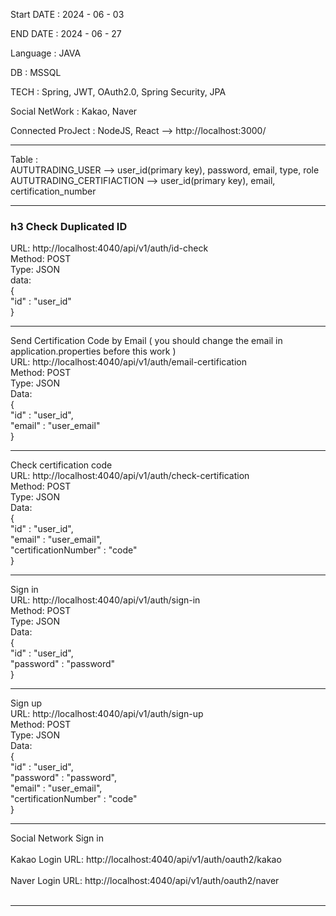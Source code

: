 Start DATE : 2024 - 06 - 03

END DATE : 2024 - 06 - 27

Language : JAVA

DB : MSSQL

TECH : Spring, JWT, OAuth2.0, Spring Security, JPA 

Social NetWork : Kakao, Naver

Connected ProJect : NodeJS, React --> http://localhost:3000/

--------------------------------------------------------------

Table : <br/>
  AUTUTRADING_USER  --> user_id(primary key), password, email, type, role <br/>
  AUTUTRADING_CERTIFIACTION   --> user_id(primary key), email, certification_number <br/>
  
--------------------------------------------------------------

### h3 Check Duplicated ID <br/>
URL: http://localhost:4040/api/v1/auth/id-check <br/>
Method: POST <br/>
Type: JSON <br/>
data:  <br/>
{ <br/>
  "id" : "user_id" <br/>
} <br/>

--------------------------------------------------------------

Send Certification Code by Email ( you should change the email in application.properties before this work ) <br/>
URL: http://localhost:4040/api/v1/auth/email-certification <br/>
Method: POST <br/>
Type: JSON <br/>
Data: <br/>
{ <br/> 
  "id" : "user_id", <br/> 
  "email" : "user_email" <br/>
} <br/>

--------------------------------------------------------------

Check certification code <br/>
URL: http://localhost:4040/api/v1/auth/check-certification <br/>
Method: POST <br/>
Type: JSON <br/>
Data: <br/>
{ <br/>
  "id" : "user_id", <br/>
  "email" : "user_email", <br/>
  "certificationNumber" : "code" <br/>
} <br/>

--------------------------------------------------------------

Sign in <br/>
URL: http://localhost:4040/api/v1/auth/sign-in <br/>
Method: POST <br/>
Type: JSON <br/>
Data: <br/>
{ <br/>
  "id" : "user_id", <br/>
  "password" : "password" <br/>
} <br/>

--------------------------------------------------------------

Sign up <br/>
URL: http://localhost:4040/api/v1/auth/sign-up <br/>
Method: POST <br/>
Type: JSON <br/>
Data:  <br/>
{ <br/>
  "id" : "user_id", <br/>
  "password" : "password", <br/>
  "email" : "user_email", <br/>
  "certificationNumber" : "code" <br/>
}<br/>

--------------------------------------------------------------

Social Network Sign in<br/>
<br/>
Kakao Login URL: http://localhost:4040/api/v1/auth/oauth2/kakao<br/>
<br/>
Naver Login URL: http://localhost:4040/api/v1/auth/oauth2/naver<br/>
<br/>

--------------------------------------------------------------
